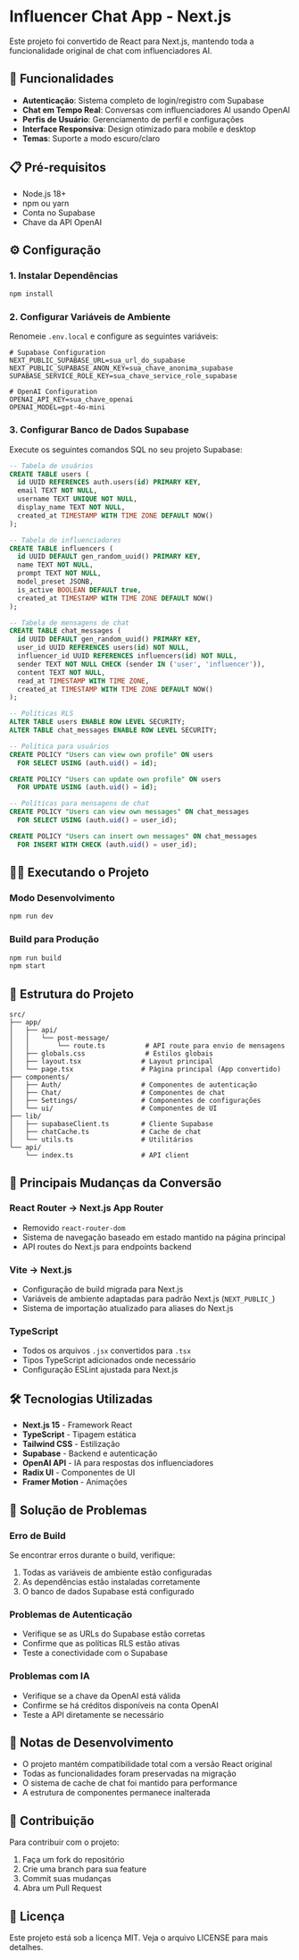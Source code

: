 # Influencer Chat App - Next.js

Este projeto foi convertido de React para Next.js, mantendo toda a funcionalidade original de chat com influenciadores AI.

## 🚀 Funcionalidades

- **Autenticação**: Sistema completo de login/registro com Supabase
- **Chat em Tempo Real**: Conversas com influenciadores AI usando OpenAI
- **Perfis de Usuário**: Gerenciamento de perfil e configurações
- **Interface Responsiva**: Design otimizado para mobile e desktop
- **Temas**: Suporte a modo escuro/claro

## 📋 Pré-requisitos

- Node.js 18+ 
- npm ou yarn
- Conta no Supabase
- Chave da API OpenAI

## ⚙️ Configuração

### 1. Instalar Dependências

```bash
npm install
```

### 2. Configurar Variáveis de Ambiente

Renomeie `.env.local` e configure as seguintes variáveis:

```env
# Supabase Configuration
NEXT_PUBLIC_SUPABASE_URL=sua_url_do_supabase
NEXT_PUBLIC_SUPABASE_ANON_KEY=sua_chave_anonima_supabase
SUPABASE_SERVICE_ROLE_KEY=sua_chave_service_role_supabase

# OpenAI Configuration
OPENAI_API_KEY=sua_chave_openai
OPENAI_MODEL=gpt-4o-mini
```

### 3. Configurar Banco de Dados Supabase

Execute os seguintes comandos SQL no seu projeto Supabase:

```sql
-- Tabela de usuários
CREATE TABLE users (
  id UUID REFERENCES auth.users(id) PRIMARY KEY,
  email TEXT NOT NULL,
  username TEXT UNIQUE NOT NULL,
  display_name TEXT NOT NULL,
  created_at TIMESTAMP WITH TIME ZONE DEFAULT NOW()
);

-- Tabela de influenciadores
CREATE TABLE influencers (
  id UUID DEFAULT gen_random_uuid() PRIMARY KEY,
  name TEXT NOT NULL,
  prompt TEXT NOT NULL,
  model_preset JSONB,
  is_active BOOLEAN DEFAULT true,
  created_at TIMESTAMP WITH TIME ZONE DEFAULT NOW()
);

-- Tabela de mensagens de chat
CREATE TABLE chat_messages (
  id UUID DEFAULT gen_random_uuid() PRIMARY KEY,
  user_id UUID REFERENCES users(id) NOT NULL,
  influencer_id UUID REFERENCES influencers(id) NOT NULL,
  sender TEXT NOT NULL CHECK (sender IN ('user', 'influencer')),
  content TEXT NOT NULL,
  read_at TIMESTAMP WITH TIME ZONE,
  created_at TIMESTAMP WITH TIME ZONE DEFAULT NOW()
);

-- Políticas RLS
ALTER TABLE users ENABLE ROW LEVEL SECURITY;
ALTER TABLE chat_messages ENABLE ROW LEVEL SECURITY;

-- Política para usuários
CREATE POLICY "Users can view own profile" ON users
  FOR SELECT USING (auth.uid() = id);

CREATE POLICY "Users can update own profile" ON users
  FOR UPDATE USING (auth.uid() = id);

-- Políticas para mensagens de chat
CREATE POLICY "Users can view own messages" ON chat_messages
  FOR SELECT USING (auth.uid() = user_id);

CREATE POLICY "Users can insert own messages" ON chat_messages
  FOR INSERT WITH CHECK (auth.uid() = user_id);
```

## 🏃‍♂️ Executando o Projeto

### Modo Desenvolvimento
```bash
npm run dev
```

### Build para Produção
```bash
npm run build
npm start
```

## 📁 Estrutura do Projeto

```
src/
├── app/
│   ├── api/
│   │   └── post-message/
│   │       └── route.ts          # API route para envio de mensagens
│   ├── globals.css               # Estilos globais
│   ├── layout.tsx               # Layout principal
│   └── page.tsx                 # Página principal (App convertido)
├── components/
│   ├── Auth/                    # Componentes de autenticação
│   ├── Chat/                    # Componentes de chat
│   ├── Settings/                # Componentes de configurações
│   └── ui/                      # Componentes de UI
├── lib/
│   ├── supabaseClient.ts        # Cliente Supabase
│   ├── chatCache.ts             # Cache de chat
│   └── utils.ts                 # Utilitários
└── api/
    └── index.ts                 # API client
```

## 🔄 Principais Mudanças da Conversão

### React Router → Next.js App Router
- Removido `react-router-dom`
- Sistema de navegação baseado em estado mantido na página principal
- API routes do Next.js para endpoints backend

### Vite → Next.js
- Configuração de build migrada para Next.js
- Variáveis de ambiente adaptadas para padrão Next.js (`NEXT_PUBLIC_`)
- Sistema de importação atualizado para aliases do Next.js

### TypeScript
- Todos os arquivos `.jsx` convertidos para `.tsx`
- Tipos TypeScript adicionados onde necessário
- Configuração ESLint ajustada para Next.js

## 🛠️ Tecnologias Utilizadas

- **Next.js 15** - Framework React
- **TypeScript** - Tipagem estática
- **Tailwind CSS** - Estilização
- **Supabase** - Backend e autenticação
- **OpenAI API** - IA para respostas dos influenciadores
- **Radix UI** - Componentes de UI
- **Framer Motion** - Animações

## 🐛 Solução de Problemas

### Erro de Build
Se encontrar erros durante o build, verifique:
1. Todas as variáveis de ambiente estão configuradas
2. As dependências estão instaladas corretamente
3. O banco de dados Supabase está configurado

### Problemas de Autenticação
- Verifique se as URLs do Supabase estão corretas
- Confirme que as políticas RLS estão ativas
- Teste a conectividade com o Supabase

### Problemas com IA
- Verifique se a chave da OpenAI está válida
- Confirme se há créditos disponíveis na conta OpenAI
- Teste a API diretamente se necessário

## 📝 Notas de Desenvolvimento

- O projeto mantém compatibilidade total com a versão React original
- Todas as funcionalidades foram preservadas na migração
- O sistema de cache de chat foi mantido para performance
- A estrutura de componentes permanece inalterada

## 🤝 Contribuição

Para contribuir com o projeto:
1. Faça um fork do repositório
2. Crie uma branch para sua feature
3. Commit suas mudanças
4. Abra um Pull Request

## 📄 Licença

Este projeto está sob a licença MIT. Veja o arquivo LICENSE para mais detalhes.
